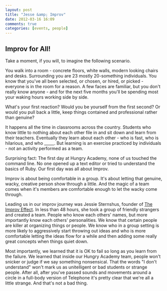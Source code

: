 ```yaml
---
layout: post
title: "Jesse &amp; Improv"
date: 2012-03-16 16:09
comments: true
categories: [events, people]
---
```

## Improv for All!
Take a moment, if you will, to imagine the following scenario.

You walk into a room - concrete floors, white walls, modern looking chairs and desks. Surrounding you are 23 mostly 20-something individuals. You know that you've all been selected, or chosen, or hired, or picked - everyone is in the room for a reason. A few faces are familiar, but you don't really know anyone - and for the next five months you'll be spending most your waking hours working side by side.

What's your first reaction? Would you be yourself from the first second? Or would you pull back a little, keep things contained and professional rather than genuine?

It happens all the time in classrooms across the country. Students who know little to nothing about each other file in and sit down and learn from their teachers. Eventually they learn about each other - who is fast, who is hilarious, and who _____. But learning is an exercise practiced by individuals - not an activity performed as a team.

Surprising fact: The first day at Hungry Academy, none of us touched the command line. No one opened up a text editor or tried to understand the basics of Ruby. Our first day was all about Improv.

Improv is about being comfortable in a group. It's about letting that genuine, wacky, creative person show through a little. And the magic of a team comes when it's members are comfortable enough to let the wacky come through.

Leading us in our improv journey was Jessie Sternshus, founder of [The Improv Effect](http://www.improveffect.com/). In less than 48 hours, she took a group of friendly strangers and created a team. People who know each others' names, but more importantly know each others' personalities. We know that certain people are killer at organizing things or people. We know who in a group setting is more likely to aggressively start throwing out ideas and who is more comfortable letting the ideas flow for a while and then adding some really great concepts when things quiet down.

Most importantly, we learned that it is OK to fail so long as you learn from the failure. We learned that inside our Hungry Academy team, people won't snicker or judge if we say something nonsensical. That the words "I don't understand" won't mark us as unitelligent or bad students or strange people. After all, after you've passed sounds and movements around a circle in a full-body version of Telephone it's pretty clear that we're all a little strange. And that's not a bad thing.